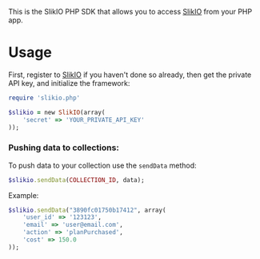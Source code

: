 This is the SlikIO PHP SDK that allows you to access [SlikIO](http://slik.io) from your PHP app.

# Usage
First, register to [SlikIO](http://slik.io) if you haven't done so already, then get the private API key, and initialize the framework:

```ruby
require 'slikio.php'

$slikio = new SlikIO(array(
	'secret' => 'YOUR_PRIVATE_API_KEY'
));
```

### Pushing data to collections:
To push data to your collection use the `sendData` method:
```ruby
$slikio.sendData(COLLECTION_ID, data);
```
Example:
```ruby
$slikio.sendData("3890fc01750b17412", array(
	'user_id' => '123123',
	'email' => 'user@email.com',
	'action' => 'planPurchased',
	'cost' => 150.0
));
```